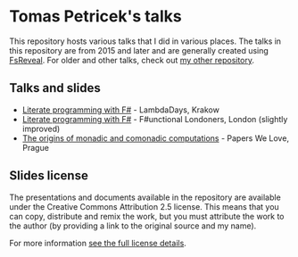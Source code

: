 Tomas Petricek's talks
======================

This repository hosts various talks that I did in various places.
The talks in this repository are from 2015 and later and are generally
created using [FsReveal](http://github.com/fsprojects/FsReveal). For older
and other talks, check out [my other repository](http://github.com/tpetricek/Documents/).

Talks and slides
----------------

 - [Literate programming with F#](http://tpetricek.github.io/Talks/2015/literate-programming/krakow/index.html) - LambdaDays, Krakow
 - [Literate programming with F#](http://tpetricek.github.io/Talks/2015/literate-programming/london/talk.html) - F#unctional Londoners, London (slightly improved)
 - [The origins of monadic and comonadic computations](http://tpetricek.github.io/Talks/2015/pwl-monads-comonads/prague/index.html) - Papers We Love, Prague

Slides license
--------------

The presentations and documents available in the repository are available under the Creative
Commons Attribution 2.5 license.  This means that you can copy, distribute and remix the work,
but you must attribute the work to the author (by providing a link to the original source
and my name).

For more information [see the full license details](http://creativecommons.org/licenses/by/2.5/).
